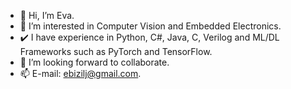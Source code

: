 - 👋 Hi, I’m Eva.
- 👀 I’m interested in Computer Vision and Embedded Electronics. 
- ✔️ I have experience in Python, C#, Java, C, Verilog and ML/DL Frameworks such as PyTorch and TensorFlow.
- 💞️ I’m looking forward to collaborate.
- 📫 E-mail: ebizilj@gmail.com.
